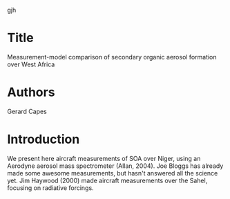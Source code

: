gjh
# Title
Measurement-model comparison of secondary organic aerosol formation over West Africa

# Authors
Gerard Capes

# Introduction
We present here aircraft measurements of SOA over Niger, using an Aerodyne aerosol mass spectrometer (Allan, 2004). 
Joe Bloggs has already made some awesome measurements, but hasn't answered all the science yet. 
Jim Haywood (2000) made aircraft measurements over the Sahel, focusing on radiative forcings.

